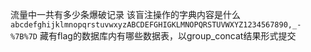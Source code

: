 流量中一共有多少条爆破记录
该盲注操作的字典内容是什么
`abcdefghijklmnopqrstuvwxyzABCDEFGHIGKLMNOPQRSTUVWXYZ1234567890,_-%7B%7D`
藏有flag的数据库内有哪些数据表，以group_concat结果形式提交